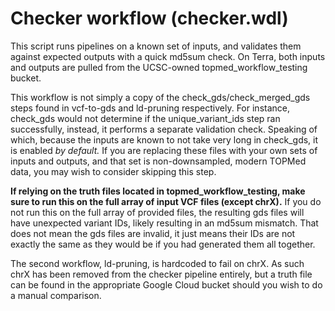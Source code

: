 # Checker workflow (checker.wdl)
This script runs pipelines on a known set of inputs, and validates them against expected outputs with a quick md5sum check. On Terra, both inputs and outputs are pulled from the UCSC-owned topmed_workflow_testing bucket.

This workflow is not simply a copy of the check_gds/check_merged_gds steps found in vcf-to-gds and ld-pruning respectively. For instance, check_gds would not determine if the unique_variant_ids step ran successfully, instead, it performs a separate validation check. Speaking of which, because the inputs are known to not take very long in check_gds, it is enabled *by default.* If you are replacing these files with your own sets of inputs and outputs, and that set is non-downsampled, modern TOPMed data, you may wish to consider skipping this step.

**If relying on the truth files located in topmed_workflow_testing, make sure to run this on the full array of input VCF files (except chrX).** If you do not run this on the full array of provided files, the resulting gds files will have unexpected variant IDs, likely resulting in an md5sum mismatch. That does not mean the gds files are invalid, it just means their IDs are not exactly the same as they would be if you had generated them all together.

The second workflow, ld-pruning, is hardcoded to fail on chrX. As such chrX has been removed from the checker pipeline entirely, but a truth file can be found in the appropriate Google Cloud bucket should you wish to do a manual comparison.